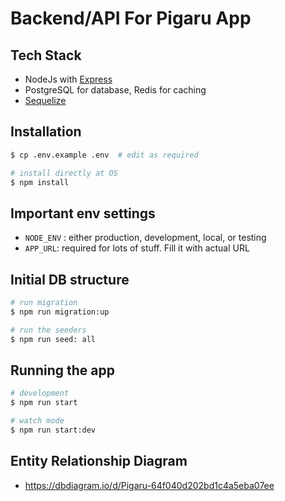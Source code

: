 Backend/API For Pigaru App
===========================
## Tech Stack
- NodeJs with [Express](https://github.com/expressjs/express) 
- PostgreSQL for database, Redis for caching
- [Sequelize](https://sequelize.org/)

## Installation

```bash
$ cp .env.example .env  # edit as required

# install directly at OS
$ npm install
```

## Important env settings
- `NODE_ENV` : either production, development, local, or testing
- `APP_URL`: required for lots of stuff. Fill it with actual URL

## Initial DB structure

```bash
# run migration
$ npm run migration:up

# run the seeders
$ npm run seed: all
```

## Running the app

```bash
# development
$ npm run start

# watch mode
$ npm run start:dev
```

## Entity Relationship Diagram
- https://dbdiagram.io/d/Pigaru-64f040d202bd1c4a5eba07ee

